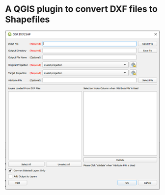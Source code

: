 # A QGIS plugin to convert DXF files to Shapefiles

![interface](https://github.com/sjyangkevin/OGR_DXF2SHP/blob/main/ogr_dxf2shp/imgs/Interface.PNG)

